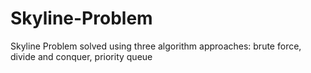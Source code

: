 # Skyline-Problem
Skyline Problem solved using three algorithm approaches: brute force, divide and conquer, priority queue
